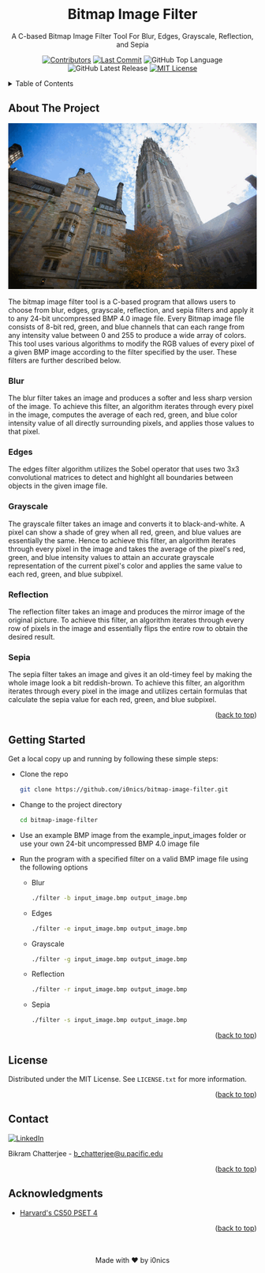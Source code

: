 <div id="top"></div>
  
<div align="center">
  <br>
  
  # Bitmap Image Filter
  A C-based Bitmap Image Filter Tool For Blur, Edges, Grayscale, Reflection, and Sepia
  
  [![Contributors][contributors-shield]][contributors-url]
  [![Last Commit][last-commit-shield]][last-commit-url]
  ![GitHub Top Language][shield-github-top-language]
  ![GitHub Latest Release][shield-github-latest-release]
  [![MIT License][license-shield]][license-url]
</div>

<!-- TABLE OF CONTENTS -->
<details id="table_of_contents">
  <summary>Table of Contents</summary>

  - [About The Project](#about-the-project)
    - [Blur](#blur)
    - [Edges](#edges)
    - [Grayscale](#grayscale)
    - [Reflection](#reflection)
    - [Sepia](#sepia)
  - [Getting Started](#getting-started)
  - [License](#license)
  - [Contact](#contact)
  - [Acknowledgments](#acknowledgments)

</details>

<!-- ABOUT THE PROJECT -->
## About The Project

<div align="center">
  
  ![demo][demo] 
  
</div>

The bitmap image filter tool is a C-based program that allows users to choose from blur, edges, grayscale, reflection, and sepia filters and apply it to any 24-bit uncompressed BMP 4.0 image file. Every Bitmap image file consists of 8-bit red, green, and blue channels that can each range from any intensity value between 0 and 255 to produce a wide array of colors. This tool uses various algorithms to modify the RGB values of every pixel of a given BMP image according to the filter specified by the user. These filters are further described below.

### Blur
The blur filter takes an image and produces a softer and less sharp version of the image. To achieve this filter, an algorithm iterates through every pixel in the image, computes the average of each red, green, and blue color intensity value of all directly surrounding pixels, and applies those values to that pixel.

### Edges
The edges filter algorithm utilizes the Sobel operator that uses two 3x3 convolutional matrices to detect and highlght all boundaries between objects in the given image file.

### Grayscale
The grayscale filter takes an image and converts it to black-and-white. A pixel can show a shade of grey when all red, green, and blue values are essentially the same. Hence to achieve this filter, an algorithm iterates through every pixel in the image and takes the average of the pixel's red, green, and blue intensity values to attain an accurate grayscale representation of the current pixel's color and applies the same value to each red, green, and blue subpixel.

### Reflection
The reflection filter takes an image and produces the mirror image of the original picture. To achieve this filter, an algorithm iterates through every row of pixels in the image and essentially flips the entire row to obtain the desired result.

### Sepia
The sepia filter takes an image and gives it an old-timey feel by making the whole image look a bit reddish-brown. To achieve this filter, an algorithm iterates through every pixel in the image and utilizes certain formulas that calculate the sepia value for each red, green, and blue subpixel. 

<p align="right">(<a href="#top">back to top</a>)</p>


<!-- GETTING STARTED -->
## Getting Started

Get a local copy up and running by following these simple steps:

* Clone the repo
   ```sh
   git clone https://github.com/i0nics/bitmap-image-filter.git
   ```
* Change to the project directory
   ```sh
   cd bitmap-image-filter
   ```
* Use an example BMP image from the example_input_images folder or use your own 24-bit uncompressed BMP 4.0 image file
* Run the program with a specified filter on a valid BMP image file using the following options
  
  * Blur
    ```sh
    ./filter -b input_image.bmp output_image.bmp
    ```
  * Edges
    ```sh
    ./filter -e input_image.bmp output_image.bmp
    ```
  * Grayscale
    ```sh
    ./filter -g input_image.bmp output_image.bmp
    ```
  * Reflection
    ```sh
    ./filter -r input_image.bmp output_image.bmp
    ```
  * Sepia
    ```sh
    ./filter -s input_image.bmp output_image.bmp
    ```
   
<p align="right">(<a href="#top">back to top</a>)</p>


                                
<!-- LICENSE -->
## License

Distributed under the MIT License. See `LICENSE.txt` for more information.

<p align="right">(<a href="#top">back to top</a>)</p>

                                
<!-- CONTACT -->
## Contact

  [![LinkedIn][linkedin-shield-bikram]][linkedin-url-bikram]

Bikram Chatterjee - b_chatterjee@u.pacific.edu

<p align="right">(<a href="#top">back to top</a>)</p>
                                
<!-- ACKNOWLEDGMENTS -->
## Acknowledgments

* [Harvard's CS50 PSET 4](https://cs50.harvard.edu/x/2022/psets/4/)


<p align="right">(<a href="#top">back to top</a>)</p>

<div align="center">
    <br><br>
    Made with ❤️ by i0nics
</div>


[contributors-shield]: https://img.shields.io/github/contributors/i0nics/bitmap-image-filter.svg?style=for-the-badge
[contributors-url]: https://github.com/i0nics/bitmap-image-filter/graphs/contributors
[demo]: demo/demo.gif
[issues-shield]: https://img.shields.io/github/issues/comp195/senior-project-spring-2022-autopath.svg?style=for-the-badge
[issues-url]: https://github.com/comp195/senior-project-spring-2022-autopath/issues
[last-commit-shield]: https://img.shields.io/github/last-commit/comp195/senior-project-spring-2022-autopath?style=for-the-badge
[last-commit-url]: https://img.shields.io/github/last-commit/comp195/senior-project-spring-2022-autopath?style=for-the-badge
[license-shield]: https://img.shields.io/github/license/i0nics/bitmap-image-filter.svg?style=for-the-badge
[license-url]: https://github.com/i0nics/bitmap-image-filter/blob/master/LICENSE.txt
[linkedin-shield-bikram]: https://img.shields.io/badge/-LinkedIn_(Bikram_C.)-black.svg?style=for-the-badge&logo=linkedin&colorB=555
[linkedin-url-bikram]: https://linkedin.com/in/bikramce
[product-screenshot]: images/screenshot.png
[shield-github-latest-release]: https://img.shields.io/github/v/release/i0nics/bitmap-image-filter?include_prereleases&logo=github&style=for-the-badge
[shield-github-top-language]: https://img.shields.io/github/languages/top/i0nics/bitmap-image-filter?logo=github&style=for-the-badge
